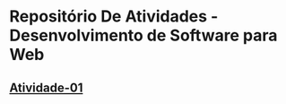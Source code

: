 # Repositório De Atividades - Desenvolvimento de Software para Web

## [Atividade-01](/Atividade-01)
